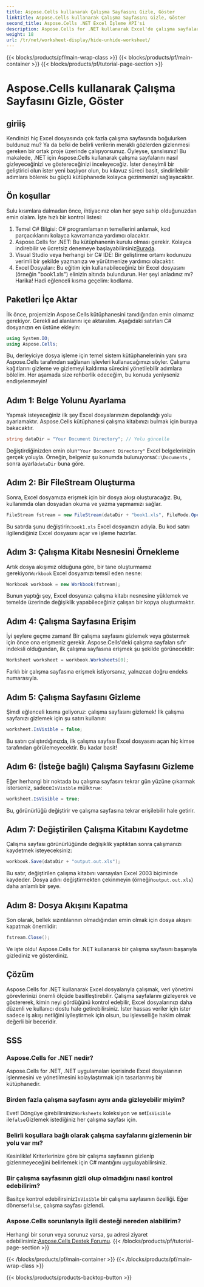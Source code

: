 ```yaml
---
title: Aspose.Cells kullanarak Çalışma Sayfasını Gizle, Göster
linktitle: Aspose.Cells kullanarak Çalışma Sayfasını Gizle, Göster
second_title: Aspose.Cells .NET Excel İşleme API'si
description: Aspose.Cells for .NET kullanarak Excel'de çalışma sayfalarını kolayca nasıl gizleyeceğinizi ve göstereceğinizi öğrenin. İpuçları ve içgörülerle dolu adım adım bir kılavuz.
weight: 18
url: /tr/net/worksheet-display/hide-unhide-worksheet/
---
```


{{< blocks/products/pf/main-wrap-class >}}
{{< blocks/products/pf/main-container >}}
{{< blocks/products/pf/tutorial-page-section >}}

# Aspose.Cells kullanarak Çalışma Sayfasını Gizle, Göster

## giriiş
Kendinizi hiç Excel dosyasında çok fazla çalışma sayfasında boğulurken buldunuz mu? Ya da belki de belirli verilerin meraklı gözlerden gizlenmesi gereken bir ortak proje üzerinde çalışıyorsunuz. Öyleyse, şanslısınız! Bu makalede, .NET için Aspose.Cells kullanarak çalışma sayfalarını nasıl gizleyeceğinizi ve göstereceğinizi inceleyeceğiz. İster deneyimli bir geliştirici olun ister yeni başlıyor olun, bu kılavuz süreci basit, sindirilebilir adımlara bölerek bu güçlü kütüphanede kolayca gezinmenizi sağlayacaktır.
## Ön koşullar
Sulu kısımlara dalmadan önce, ihtiyacınız olan her şeye sahip olduğunuzdan emin olalım. İşte hızlı bir kontrol listesi:
1. Temel C# Bilgisi: C# programlamanın temellerini anlamak, kod parçacıklarını kolayca kavramanıza yardımcı olacaktır.
2.  Aspose.Cells for .NET: Bu kütüphanenin kurulu olması gerekir. Kolayca indirebilir ve ücretsiz denemeye başlayabilirsiniz[Burada](https://releases.aspose.com/).
3. Visual Studio veya herhangi bir C# IDE: Bir geliştirme ortamı kodunuzu verimli bir şekilde yazmanıza ve yürütmenize yardımcı olacaktır.
4. Excel Dosyaları: Bu eğitim için kullanabileceğiniz bir Excel dosyasını (örneğin "book1.xls") elinizin altında bulundurun.
Her şeyi anladınız mı? Harika! Hadi eğlenceli kısma geçelim: kodlama.
## Paketleri İçe Aktar
İlk önce, projemizin Aspose.Cells kütüphanesini tanıdığından emin olmamız gerekiyor. Gerekli ad alanlarını içe aktaralım. Aşağıdaki satırları C# dosyanızın en üstüne ekleyin:
```csharp
using System.IO;
using Aspose.Cells;
```
Bu, derleyiciye dosya işleme için temel sistem kütüphanelerinin yanı sıra Aspose.Cells tarafından sağlanan işlevleri kullanacağımızı söyler.
Çalışma kağıtlarını gizleme ve gizlemeyi kaldırma sürecini yönetilebilir adımlara bölelim. Her aşamada size rehberlik edeceğim, bu konuda yeniyseniz endişelenmeyin!
## Adım 1: Belge Yolunu Ayarlama
Yapmak isteyeceğiniz ilk şey Excel dosyalarınızın depolandığı yolu ayarlamaktır. Aspose.Cells kütüphanesi çalışma kitabınızı bulmak için buraya bakacaktır.
```csharp
string dataDir = "Your Document Directory"; // Yolu güncelle
```
 Değiştirdiğinizden emin olun`"Your Document Directory"` Excel belgelerinizin gerçek yoluyla. Örneğin, belgeniz şu konumda bulunuyorsa`C:\Documents` , sonra ayarla`dataDir` buna göre.
## Adım 2: Bir FileStream Oluşturma
Sonra, Excel dosyamıza erişmek için bir dosya akışı oluşturacağız. Bu, kullanımda olan dosyadan okuma ve yazma yapmamızı sağlar.
```csharp
FileStream fstream = new FileStream(dataDir + "book1.xls", FileMode.Open);
```
 Bu satırda şunu değiştirin:`book1.xls` Excel dosyanızın adıyla. Bu kod satırı ilgilendiğiniz Excel dosyasını açar ve işleme hazırlar.
## Adım 3: Çalışma Kitabı Nesnesini Örnekleme
 Artık dosya akışımız olduğuna göre, bir tane oluşturmamız gerekiyor`Workbook` Excel dosyamızı temsil eden nesne:
```csharp
Workbook workbook = new Workbook(fstream);
```
Bunun yaptığı şey, Excel dosyanızı çalışma kitabı nesnesine yüklemek ve temelde üzerinde değişiklik yapabileceğiniz çalışan bir kopya oluşturmaktır.
## Adım 4: Çalışma Sayfasına Erişim
İyi şeylere geçme zamanı! Bir çalışma sayfasını gizlemek veya göstermek için önce ona erişmeniz gerekir. Aspose.Cells'deki çalışma sayfaları sıfır indeksli olduğundan, ilk çalışma sayfasına erişmek şu şekilde görünecektir:
```csharp
Worksheet worksheet = workbook.Worksheets[0];
```
 Farklı bir çalışma sayfasına erişmek istiyorsanız, yalnızca`0` doğru endeks numarasıyla.
## Adım 5: Çalışma Sayfasını Gizleme
Şimdi eğlenceli kısma geliyoruz: çalışma sayfasını gizlemek! İlk çalışma sayfanızı gizlemek için şu satırı kullanın:
```csharp
worksheet.IsVisible = false;
```
Bu satırı çalıştırdığınızda, ilk çalışma sayfası Excel dosyasını açan hiç kimse tarafından görülemeyecektir. Bu kadar basit!
## Adım 6: (İsteğe bağlı) Çalışma Sayfasını Gizleme
 Eğer herhangi bir noktada bu çalışma sayfasını tekrar gün yüzüne çıkarmak isterseniz, sadece`IsVisible` mülk`true`:
```csharp
worksheet.IsVisible = true;
```
Bu, görünürlüğü değiştirir ve çalışma sayfasına tekrar erişilebilir hale getirir.
## Adım 7: Değiştirilen Çalışma Kitabını Kaydetme
Çalışma sayfası görünürlüğünde değişiklik yaptıktan sonra çalışmanızı kaydetmek isteyeceksiniz:
```csharp
workbook.Save(dataDir + "output.out.xls");
```
 Bu satır, değiştirilen çalışma kitabını varsayılan Excel 2003 biçiminde kaydeder. Dosya adını değiştirmekten çekinmeyin (örneğin`output.out.xls`) daha anlamlı bir şeye.
## Adım 8: Dosya Akışını Kapatma
Son olarak, bellek sızıntılarının olmadığından emin olmak için dosya akışını kapatmak önemlidir:
```csharp
fstream.Close();
```
Ve işte oldu! Aspose.Cells for .NET kullanarak bir çalışma sayfasını başarıyla gizlediniz ve gösterdiniz.
## Çözüm
Aspose.Cells for .NET kullanarak Excel dosyalarıyla çalışmak, veri yönetimi görevlerinizi önemli ölçüde basitleştirebilir. Çalışma sayfalarını gizleyerek ve göstererek, kimin neyi gördüğünü kontrol edebilir, Excel dosyalarınızı daha düzenli ve kullanıcı dostu hale getirebilirsiniz. İster hassas veriler için ister sadece iş akışı netliğini iyileştirmek için olsun, bu işlevselliğe hakim olmak değerli bir beceridir.
## SSS
### Aspose.Cells for .NET nedir?
Aspose.Cells for .NET, .NET uygulamaları içerisinde Excel dosyalarının işlenmesini ve yönetilmesini kolaylaştırmak için tasarlanmış bir kütüphanedir.
### Birden fazla çalışma sayfasını aynı anda gizleyebilir miyim?
 Evet! Döngüye girebilirsiniz`Worksheets` koleksiyon ve set`IsVisible` ile`false`Gizlemek istediğiniz her çalışma sayfası için.
### Belirli koşullara bağlı olarak çalışma sayfalarını gizlemenin bir yolu var mı?
Kesinlikle! Kriterlerinize göre bir çalışma sayfasının gizlenip gizlenmeyeceğini belirlemek için C# mantığını uygulayabilirsiniz.
### Bir çalışma sayfasının gizli olup olmadığını nasıl kontrol edebilirim?
 Basitçe kontrol edebilirsiniz`IsVisible` bir çalışma sayfasının özelliği. Eğer dönerse`false`, çalışma sayfası gizlendi.
### Aspose.Cells sorunlarıyla ilgili desteği nereden alabilirim?
 Herhangi bir sorun veya sorunuz varsa, şu adresi ziyaret edebilirsiniz:[Aspose.Cells Destek Forumu](https://forum.aspose.com/c/cells/9).
{{< /blocks/products/pf/tutorial-page-section >}}

{{< /blocks/products/pf/main-container >}}
{{< /blocks/products/pf/main-wrap-class >}}

{{< blocks/products/products-backtop-button >}}
